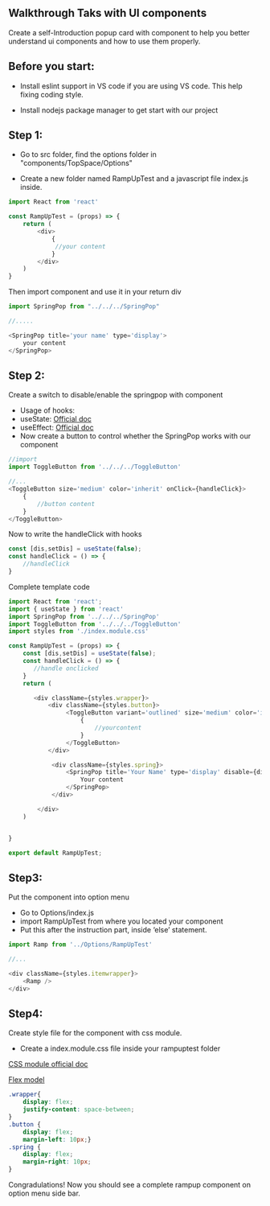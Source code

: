 ## Walkthrough Taks with UI components

Create a self-Introduction popup card with component to help you better understand ui components and how to use them properly.

## Before you start:

* Install eslint support in VS code if you are using VS code. This help fixing coding style.

* Install nodejs package manager to get start with our project


## Step 1:

* Go to src folder, find the options folder in "components/TopSpace/Options" 

* Create a new folder named RampUpTest and a javascript file index.js inside.

```javascript
import React from 'react'

const RampUpTest = (props) => {
    return (
        <div>
            {
             //your content   
            }
        </div>
    )
}


```
Then import <SpringPop> component and use it in your return div

```javascript
import SpringPop from "../../../SpringPop"

//.....

<SpringPop title='your name' type='display'>
    your content
</SpringPop>

```
## Step 2:
Create a switch to disable/enable the springpop with <ToggleButton> component

* Usage of hooks:
* useState: [Official doc](https://reactjs.org/docs/hooks-state.html)
* useEffect: [Official doc](https://reactjs.org/docs/hooks-effect.html)
* Now create a button to control whether the SpringPop works with our <ToggleButton> component

```javascript
//import
import ToggleButton from '../../../ToggleButton'

//...
<ToggleButton size='medium' color='inherit' onClick={handleClick}>
    {
        //button content
    }
</ToggleButton>
```
Now to write the handleClick with hooks

```javascript
const [dis,setDis] = useState(false);
const handleClick = () => {
    //handleClick
}

```
Complete template code


```javascript
import React from 'react';
import { useState } from 'react'
import SpringPop from '../../../SpringPop'
import ToggleButton from '../../../ToggleButton'
import styles from './index.module.css'

const RampUpTest = (props) => {
    const [dis,setDis] = useState(false);
    const handleClick = () => {
       //handle onclicked
    }
    return (

       <div className={styles.wrapper}>
           <div className={styles.button}>
                <ToggleButton variant='outlined' size='medium' color='inherit' onClick={handleClick}>
                    {
                        //yourcontent 
                    }
                </ToggleButton>
           </div>

            <div className={styles.spring}>
                <SpringPop title='Your Name' type='display' disable={dis} >
                    Your content
                </SpringPop>
            </div>

        </div>
    )


}

export default RampUpTest;
```
## Step3:
Put the component into option menu 

* Go to Options/index.js
* import RampUpTest from where you located your component
* Put this after the instruction part, inside ‘else’ statement.

```javascript
import Ramp from '../Options/RampUpTest'

//...

<div className={styles.itemwrapper}>
    <Ramp />
</div>
```


## Step4:
Create style file for the component with css module.

* Create a index.module.css file inside your rampuptest folder

[CSS module official doc](https://github.com/css-modules/css-modules)

[Flex model](https://www.w3schools.com/css/css3_flexbox.asp)
```css
.wrapper{
    display: flex;
    justify-content: space-between;
}
.button {
    display: flex;
    margin-left: 10px;}
.spring {
    display: flex;
    margin-right: 10px;
}
```
Congradulations! Now you should see a complete rampup component on option menu side bar.